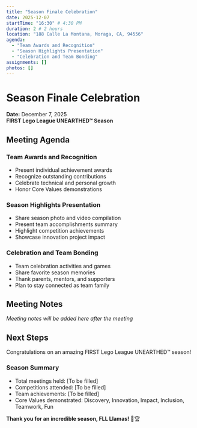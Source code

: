 ```yaml
---
title: "Season Finale Celebration"
date: 2025-12-07
startTime: "16:30" # 4:30 PM
duration: 2 # 2 hours
location: "188 Calle La Montana, Moraga, CA, 94556"
agenda:
  - "Team Awards and Recognition"
  - "Season Highlights Presentation"
  - "Celebration and Team Bonding"
assignments: []
photos: []
---
```


# Season Finale Celebration
**Date:** December 7, 2025  
**FIRST Lego League UNEARTHED™ Season**

## Meeting Agenda

### Team Awards and Recognition
- Present individual achievement awards
- Recognize outstanding contributions
- Celebrate technical and personal growth
- Honor Core Values demonstrations

### Season Highlights Presentation
- Share season photo and video compilation
- Present team accomplishments summary
- Highlight competition achievements
- Showcase innovation project impact

### Celebration and Team Bonding
- Team celebration activities and games
- Share favorite season memories
- Thank parents, mentors, and supporters
- Plan to stay connected as team family

## Meeting Notes

*Meeting notes will be added here after the meeting*

## Next Steps

Congratulations on an amazing FIRST Lego League UNEARTHED™ season!

### Season Summary
- Total meetings held: [To be filled]
- Competitions attended: [To be filled]
- Team achievements: [To be filled]
- Core Values demonstrated: Discovery, Innovation, Impact, Inclusion, Teamwork, Fun

**Thank you for an incredible season, FLL Llamas!** 🦙🏆